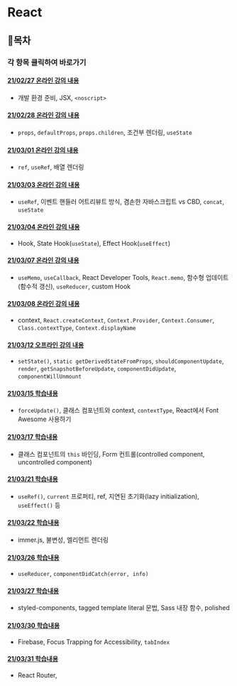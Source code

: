 
# React
## 📌목차
### 각 항목 클릭하여 바로가기

#### [21/02/27 온라인 강의 내용](https://github.com/ahnanne/TIL/tree/main/react/210227)

  - 개발 환경 준비, JSX, `<noscript>`

#### [21/02/28 온라인 강의 내용](https://github.com/ahnanne/TIL/tree/main/react/210228)

  - `props`, `defaultProps`, `props.children`, 조건부 렌더링, `useState`


#### [21/03/01 온라인 강의 내용](https://github.com/ahnanne/TIL/tree/main/react/210301)

  - `ref`, `useRef`, 배열 렌더링

#### [21/03/03 온라인 강의 내용](https://github.com/ahnanne/TIL/tree/main/react/210303)

  - `useRef`, 이벤트 핸들러 어트리뷰트 방식, 겸손한 자바스크립트 vs CBD, `concat`, `useState`

#### [21/03/04 온라인 강의 내용](https://github.com/ahnanne/TIL/tree/main/react/210304)

  - Hook, State Hook(`useState`), Effect Hook(`useEffect`)

#### [21/03/07 온라인 강의 내용](https://github.com/ahnanne/TIL/tree/main/react/210307)

  - `useMemo`, `useCallback`, React Developer Tools, `React.memo`, 함수형 업데이트(함수적 갱신), `useReducer`, custom Hook

#### [21/03/08 온라인 강의 내용](https://github.com/ahnanne/TIL/tree/main/react/210308)

  - context, `React.createContext`, `Context.Provider`, `Context.Consumer`, `Class.contextType`, `Context.displayName`

#### [21/03/12 오프라인 강의 내용](https://github.com/ahnanne/TIL/tree/main/react/210312)

  - `setState()`, `static getDerivedStateFromProps`, `shouldComponentUpdate`, `render`, `getSnapshotBeforeUpdate`, `componentDidUpdate`, `componentWillUnmount`

#### [21/03/15 학습내용](https://github.com/ahnanne/TIL/tree/main/react/210315)

  - `forceUpdate()`, 클래스 컴포넌트와 context, `contextType`, React에서 Font Awesome 사용하기

#### [21/03/17 학습내용](https://github.com/ahnanne/TIL/tree/main/react/210317)

  - 클래스 컴포넌트의 `this` 바인딩, Form 컨트롤(controlled component, uncontrolled component)

#### [21/03/21 학습내용](https://github.com/ahnanne/TIL/tree/main/react/210321)

  - `useRef()`, `current` 프로퍼티, ref, 지연된 초기화(lazy initialization), `useEffect()` 등

#### [21/03/22 학습내용](https://github.com/ahnanne/TIL/tree/main/react/210322)

  - immer.js, 불변성, 엘리먼트 렌더링

#### [21/03/26 학습내용](https://github.com/ahnanne/TIL/tree/main/react/210326)

  - `useReducer`, `componentDidCatch(error, info)`

#### [21/03/27 학습내용](https://github.com/ahnanne/TIL/tree/main/react/210327)

  - styled-components, tagged template literal 문법, Sass 내장 함수, polished

#### [21/03/30 학습내용](https://github.com/ahnanne/TIL/tree/main/react/210330)

  - Firebase, Focus Trapping for Accessibility, `tabIndex`

#### [21/03/31 학습내용](https://github.com/ahnanne/TIL/tree/main/react/210331)

  - React Router,


